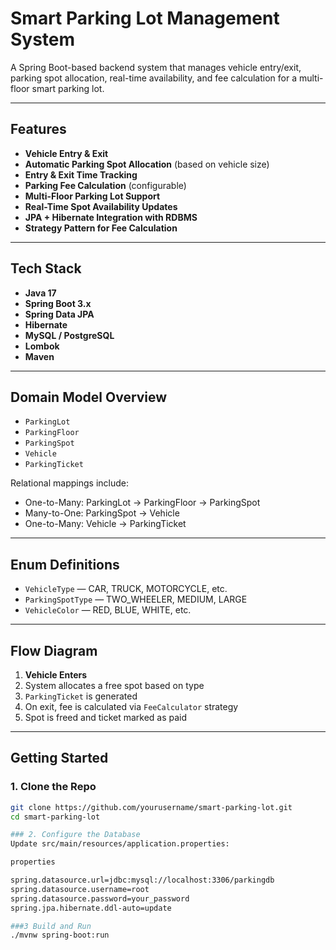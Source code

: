#  Smart Parking Lot Management System

A Spring Boot-based backend system that manages vehicle entry/exit, parking spot allocation, real-time availability, and fee calculation for a multi-floor smart parking lot.

---

## Features

-  **Vehicle Entry & Exit**
-  **Automatic Parking Spot Allocation** (based on vehicle size)
-  **Entry & Exit Time Tracking**
-  **Parking Fee Calculation** (configurable)
-  **Multi-Floor Parking Lot Support**
-  **Real-Time Spot Availability Updates**
-  **JPA + Hibernate Integration with RDBMS**
-  **Strategy Pattern for Fee Calculation**

---

##  Tech Stack

- **Java 17**
- **Spring Boot 3.x**
- **Spring Data JPA**
- **Hibernate**
- **MySQL / PostgreSQL**
- **Lombok**
- **Maven**

---

##  Domain Model Overview

- `ParkingLot`
- `ParkingFloor`
- `ParkingSpot`
- `Vehicle`
- `ParkingTicket`

Relational mappings include:
- One-to-Many: ParkingLot → ParkingFloor → ParkingSpot
- Many-to-One: ParkingSpot → Vehicle
- One-to-Many: Vehicle → ParkingTicket

---

##  Enum Definitions

- `VehicleType` — CAR, TRUCK, MOTORCYCLE, etc.  
- `ParkingSpotType` — TWO_WHEELER, MEDIUM, LARGE  
- `VehicleColor` — RED, BLUE, WHITE, etc.

---

##  Flow Diagram

1. **Vehicle Enters**
2. System allocates a free spot based on type
3. `ParkingTicket` is generated
4. On exit, fee is calculated via `FeeCalculator` strategy
5. Spot is freed and ticket marked as paid

---

## Getting Started

### 1. Clone the Repo

```bash
git clone https://github.com/yourusername/smart-parking-lot.git
cd smart-parking-lot

### 2. Configure the Database
Update src/main/resources/application.properties:

properties

spring.datasource.url=jdbc:mysql://localhost:3306/parkingdb
spring.datasource.username=root
spring.datasource.password=your_password
spring.jpa.hibernate.ddl-auto=update

###3 Build and Run
./mvnw spring-boot:run

